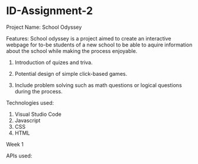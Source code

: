 # ID-Assignment-2

Project Name: School Odyssey

Features:
School odyssey is a project aimed to create an interactive webpage for to-be students of a new school to be able to aquire information about the school while making the process enjoyable.

1. Introduction of quizes and triva.

2. Potential design of simple click-based games.

3. Include problem solving such as math questions or logical questions during the process.

Technologies used:
1. Visual Studio Code
2. Javascript
3. CSS
4. HTML

Week 1

APIs used:

